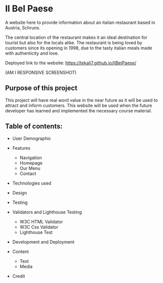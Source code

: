 # Il Bel Paese

A website here to provide information about an italian restaurant based in Austria, Schruns.

The central location of the restaurant makes it an ideal destination for tourist but also for the locals alike. The restaurant is being loved by customers since its opening in 1998, due to the tasty italian meals made with authenticity and love.

Deployed link to the website: https://tekali7.github.io/IlBelPaese/

(AM I RESPONSIVE SCREENSHOT)

## Purpose of this project

This project will have real word value in the near future as it will be used to attract and inform customers. This website will be used when the future developer has learned and implemented the necessary course material.

## Table of contents:

* User Demographic

* Features
    * Navigation
    * Homepage
    * Our Menu
    * Contact

* Technologies used

* Design

* Testing

* Validators and Lighthouse Testing
    * W3C HTML Validator
    * W3C Css Validator
    * Lighthouse Test

* Development and Deployment

* Content
    * Text
    * Media

* Credit